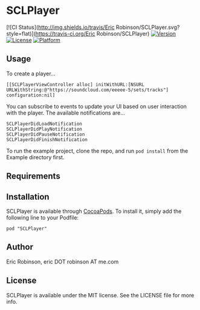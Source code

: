 # SCLPlayer

[![CI Status](http://img.shields.io/travis/Eric Robinson/SCLPlayer.svg?style=flat)](https://travis-ci.org/Eric Robinson/SCLPlayer)
[![Version](https://img.shields.io/cocoapods/v/SCLPlayer.svg?style=flat)](http://cocoadocs.org/docsets/SCLPlayer)
[![License](https://img.shields.io/cocoapods/l/SCLPlayer.svg?style=flat)](http://cocoadocs.org/docsets/SCLPlayer)
[![Platform](https://img.shields.io/cocoapods/p/SCLPlayer.svg?style=flat)](http://cocoadocs.org/docsets/SCLPlayer)

## Usage

To create a player...

`[[SCLPlayerViewController alloc] initWithURL:[NSURL URLWithString:@"https://soundcloud.com/eeeee-5/sets/tracks"] configuration:nil]`

You can subscribe to events to update your UI based on user interaction with the player. The available notifications are...
```
SCLPlayerDidLoadNotification
SCLPlayerDidPlayNotification
SCLPlayerDidPauseNotification
SCLPlayerDidFinishNotification
````

To run the example project, clone the repo, and run `pod install` from the Example directory first.

## Requirements

## Installation

SCLPlayer is available through [CocoaPods](http://cocoapods.org). To install
it, simply add the following line to your Podfile:

    pod "SCLPlayer"

## Author

Eric Robinson, eric DOT robinson AT me.com

## License

SCLPlayer is available under the MIT license. See the LICENSE file for more info.


